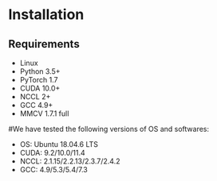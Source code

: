 # Installation

## Requirements
+ Linux
+ Python 3.5+
+ PyTorch 1.7
+ CUDA 10.0+
+ NCCL 2+
+ GCC 4.9+
+ MMCV 1.7.1 full

#We have tested the following versions of OS and softwares:
+ OS: Ubuntu 18.04.6 LTS 
+ CUDA: 9.2/10.0/11.4
+ NCCL: 2.1.15/2.2.13/2.3.7/2.4.2
+ GCC: 4.9/5.3/5.4/7.3
